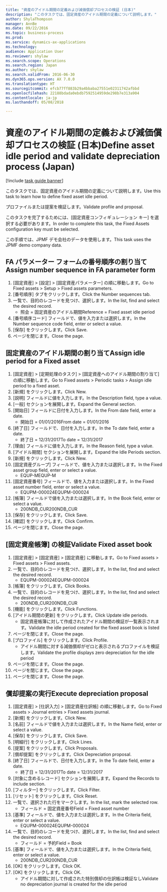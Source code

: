 ```yaml
--- 
title: "資産のアイドル期間の定義および減価償却プロセスの検証 (日本)"
description: "このタスクでは、固定資産のアイドル期間の定義について説明します。"
author: ShylaThompson
manager: AnnBe
ms.date: 09/22/2016
ms.topic: business-process
ms.prod: 
ms.service: dynamics-ax-applications
ms.technology: 
audience: Application User
ms.reviewer: shylaw
ms.search.scope: Operations
ms.search.region: Japan
ms.author: shylaw
ms.search.validFrom: 2016-06-30
ms.dyn365.ops.version: AX 7.0.0
ms.translationtype: HT
ms.sourcegitcommit: efcb77ff883b29a4bbaba27551e02311742afbbd
ms.openlocfilehash: 22188bdada0ebdb7592514959de298b7e313a904
ms.contentlocale: ja-jp
ms.lasthandoff: 05/08/2018

---
```

# <a name="define-asset-idle-period-and-validate-depreciation-process-japan"></a><span data-ttu-id="62a4b-103">資産のアイドル期間の定義および減価償却プロセスの検証 (日本)</span><span class="sxs-lookup"><span data-stu-id="62a4b-103">Define asset idle period and validate depreciation process (Japan)</span></span>

[!include [task guide banner](../../includes/task-guide-banner.md)]

<span data-ttu-id="62a4b-104">このタスクでは、固定資産のアイドル期間の定義について説明します。</span><span class="sxs-lookup"><span data-stu-id="62a4b-104">Use this task to learn how to define fixed asset idle period.</span></span> 

<span data-ttu-id="62a4b-105">プロファイルまたは提案を検証します。</span><span class="sxs-lookup"><span data-stu-id="62a4b-105">Validate profile and proposal.</span></span>



<span data-ttu-id="62a4b-106">このタスクを完了するためには、[固定資産コンフィギュレーション キー] を選択する必要があります。</span><span class="sxs-lookup"><span data-stu-id="62a4b-106">In order to complete this task, the Fixed Assets configuration key must be selected.</span></span>



<span data-ttu-id="62a4b-107">この手順では、JPMF デモ会社のデータを使用します。</span><span class="sxs-lookup"><span data-stu-id="62a4b-107">This task uses the JPMF demo company data.</span></span>


## <a name="assign-number-sequence-in-fa-parameter-form"></a><span data-ttu-id="62a4b-108">FA パラメーター フォームの番号順序の割り当て</span><span class="sxs-lookup"><span data-stu-id="62a4b-108">Assign number sequence in FA parameter form</span></span>
1. <span data-ttu-id="62a4b-109">[固定資産] > [設定] > [固定資産パラメーター] の順に移動します。</span><span class="sxs-lookup"><span data-stu-id="62a4b-109">Go to Fixed assets > Setup > Fixed assets parameters.</span></span>
2. <span data-ttu-id="62a4b-110">[番号順序] タブをクリックします。</span><span class="sxs-lookup"><span data-stu-id="62a4b-110">Click the Number sequences tab.</span></span>
3. <span data-ttu-id="62a4b-111">一覧で、目的のレコードを見つけ、選択します。</span><span class="sxs-lookup"><span data-stu-id="62a4b-111">In the list, find and select the desired record.</span></span>
    * <span data-ttu-id="62a4b-112">照会 = 固定資産のアイドル期間</span><span class="sxs-lookup"><span data-stu-id="62a4b-112">Reference = Fixed asset idle period</span></span>  
4. <span data-ttu-id="62a4b-113">[番号順序コード] フィールドで、値を入力または選択します。</span><span class="sxs-lookup"><span data-stu-id="62a4b-113">In the Number sequence code field, enter or select a value.</span></span>
5. <span data-ttu-id="62a4b-114">[保存] をクリックします。</span><span class="sxs-lookup"><span data-stu-id="62a4b-114">Click Save.</span></span>
6. <span data-ttu-id="62a4b-115">ページを閉じます。</span><span class="sxs-lookup"><span data-stu-id="62a4b-115">Close the page.</span></span>

## <a name="assign-idle-period-for-a-fixed-asset"></a><span data-ttu-id="62a4b-116">固定資産のアイドル期間の割り当て</span><span class="sxs-lookup"><span data-stu-id="62a4b-116">Assign idle period for a Fixed asset</span></span>
1. <span data-ttu-id="62a4b-117">[固定資産] > [定期処理のタスク] > [固定資産へのアイドル期間の割り当て] の順に移動します。</span><span class="sxs-lookup"><span data-stu-id="62a4b-117">Go to Fixed assets > Periodic tasks > Assign idle period to a fixed asset.</span></span>
2. <span data-ttu-id="62a4b-118">[新規] をクリックします。</span><span class="sxs-lookup"><span data-stu-id="62a4b-118">Click New.</span></span>
3. <span data-ttu-id="62a4b-119">[説明] フィールドに値を入力します。</span><span class="sxs-lookup"><span data-stu-id="62a4b-119">In the Description field, type a value.</span></span>
4. <span data-ttu-id="62a4b-120">[一般] セクションを展開します。</span><span class="sxs-lookup"><span data-stu-id="62a4b-120">Expand the General section.</span></span>
5. <span data-ttu-id="62a4b-121">[開始日] フィールドに日付を入力します。</span><span class="sxs-lookup"><span data-stu-id="62a4b-121">In the From date field, enter a date.</span></span>
    * <span data-ttu-id="62a4b-122">開始日 = 01/01/2016</span><span class="sxs-lookup"><span data-stu-id="62a4b-122">From date = 01/01/2016</span></span>  
6. <span data-ttu-id="62a4b-123">[終了日] フィールドで、日付を入力します。</span><span class="sxs-lookup"><span data-stu-id="62a4b-123">In the To date field, enter a date.</span></span>
    * <span data-ttu-id="62a4b-124">終了日 = 12/31/2017</span><span class="sxs-lookup"><span data-stu-id="62a4b-124">To date = 12/31/2017</span></span>  
7. <span data-ttu-id="62a4b-125">[理由] フィールドに値を入力します。</span><span class="sxs-lookup"><span data-stu-id="62a4b-125">In the Reason field, type a value.</span></span>
8. <span data-ttu-id="62a4b-126">[アイドル期間] セクションを展開します。</span><span class="sxs-lookup"><span data-stu-id="62a4b-126">Expand the Idle Periods section.</span></span>
9. <span data-ttu-id="62a4b-127">[新規] をクリックします。</span><span class="sxs-lookup"><span data-stu-id="62a4b-127">Click New.</span></span>
10. <span data-ttu-id="62a4b-128">[固定資産グループ] フィールドで、値を入力または選択します。</span><span class="sxs-lookup"><span data-stu-id="62a4b-128">In the Fixed asset group field, enter or select a value.</span></span>
    * <span data-ttu-id="62a4b-129">EQUP-M</span><span class="sxs-lookup"><span data-stu-id="62a4b-129">EQUP-M</span></span>  
11. <span data-ttu-id="62a4b-130">[固定資産番号] フィールドで、値を入力または選択します。</span><span class="sxs-lookup"><span data-stu-id="62a4b-130">In the Fixed asset number field, enter or select a value.</span></span>
    * <span data-ttu-id="62a4b-131">EQUPM-000024</span><span class="sxs-lookup"><span data-stu-id="62a4b-131">EQUPM-000024</span></span>  
12. <span data-ttu-id="62a4b-132">[帳簿] フィールドで値を入力または選択します。</span><span class="sxs-lookup"><span data-stu-id="62a4b-132">In the Book field, enter or select a value.</span></span>
    * <span data-ttu-id="62a4b-133">200NDB_CUR</span><span class="sxs-lookup"><span data-stu-id="62a4b-133">200NDB_CUR</span></span>  
13. <span data-ttu-id="62a4b-134">[保存] をクリックします。</span><span class="sxs-lookup"><span data-stu-id="62a4b-134">Click Save.</span></span>
14. <span data-ttu-id="62a4b-135">[確認] をクリックします。</span><span class="sxs-lookup"><span data-stu-id="62a4b-135">Click Confirm.</span></span>
15. <span data-ttu-id="62a4b-136">ページを閉じます。</span><span class="sxs-lookup"><span data-stu-id="62a4b-136">Close the page.</span></span>

## <a name="validate-fixed-asset-book"></a><span data-ttu-id="62a4b-137">[固定資産帳簿] の検証</span><span class="sxs-lookup"><span data-stu-id="62a4b-137">Validate Fixed asset book</span></span>
1. <span data-ttu-id="62a4b-138">[固定資産] > [固定資産] > [固定資産] に移動します。</span><span class="sxs-lookup"><span data-stu-id="62a4b-138">Go to Fixed assets > Fixed assets > Fixed assets.</span></span>
2. <span data-ttu-id="62a4b-139">一覧で、目的のレコードを見つけ、選択します。</span><span class="sxs-lookup"><span data-stu-id="62a4b-139">In the list, find and select the desired record.</span></span>
    * <span data-ttu-id="62a4b-140">EQUPM-000024</span><span class="sxs-lookup"><span data-stu-id="62a4b-140">EQUPM-000024</span></span>  
3. <span data-ttu-id="62a4b-141">[帳簿] をクリックします。</span><span class="sxs-lookup"><span data-stu-id="62a4b-141">Click Books.</span></span>
4. <span data-ttu-id="62a4b-142">一覧で、目的のレコードを見つけ、選択します。</span><span class="sxs-lookup"><span data-stu-id="62a4b-142">In the list, find and select the desired record.</span></span>
    * <span data-ttu-id="62a4b-143">200NDB_CUR</span><span class="sxs-lookup"><span data-stu-id="62a4b-143">200NDB_CUR</span></span>  
5. <span data-ttu-id="62a4b-144">[機能] をクリックします。</span><span class="sxs-lookup"><span data-stu-id="62a4b-144">Click Functions.</span></span>
6. <span data-ttu-id="62a4b-145">[アイドル期間の更新] をクリックします。</span><span class="sxs-lookup"><span data-stu-id="62a4b-145">Click Update idle periods.</span></span>
    * <span data-ttu-id="62a4b-146">固定資産帳簿に対して作成されたアイドル期間の検証が一覧表示されます。</span><span class="sxs-lookup"><span data-stu-id="62a4b-146">Validate the idle period created for the fixed asset book is listed</span></span>  
7. <span data-ttu-id="62a4b-147">ページを閉じます。</span><span class="sxs-lookup"><span data-stu-id="62a4b-147">Close the page.</span></span>
8. <span data-ttu-id="62a4b-148">[プロファイル] をクリックします。</span><span class="sxs-lookup"><span data-stu-id="62a4b-148">Click Profile.</span></span>
    * <span data-ttu-id="62a4b-149">アイドル期間に対する減価償却がゼロと表示されるプロファイルを検証します。</span><span class="sxs-lookup"><span data-stu-id="62a4b-149">Validate the profile displays zero depreciation for the idle period</span></span>  
9. <span data-ttu-id="62a4b-150">ページを閉じます。</span><span class="sxs-lookup"><span data-stu-id="62a4b-150">Close the page.</span></span>
10. <span data-ttu-id="62a4b-151">ページを閉じます。</span><span class="sxs-lookup"><span data-stu-id="62a4b-151">Close the page.</span></span>
11. <span data-ttu-id="62a4b-152">ページを閉じます。</span><span class="sxs-lookup"><span data-stu-id="62a4b-152">Close the page.</span></span>

## <a name="execute-depreciation-proposal"></a><span data-ttu-id="62a4b-153">償却提案の実行</span><span class="sxs-lookup"><span data-stu-id="62a4b-153">Execute depreciation proposal</span></span>
1. <span data-ttu-id="62a4b-154">[固定資産] > [仕訳入力] > [固定資産仕訳帳] の順に移動します。</span><span class="sxs-lookup"><span data-stu-id="62a4b-154">Go to Fixed assets > Journal entries > Fixed assets journal.</span></span>
2. <span data-ttu-id="62a4b-155">[新規] をクリックします。</span><span class="sxs-lookup"><span data-stu-id="62a4b-155">Click New.</span></span>
3. <span data-ttu-id="62a4b-156">[名前] フィールドで値を入力または選択します。</span><span class="sxs-lookup"><span data-stu-id="62a4b-156">In the Name field, enter or select a value.</span></span>
4. <span data-ttu-id="62a4b-157">[保存] をクリックします。</span><span class="sxs-lookup"><span data-stu-id="62a4b-157">Click Save.</span></span>
5. <span data-ttu-id="62a4b-158">[明細行] をクリックします。</span><span class="sxs-lookup"><span data-stu-id="62a4b-158">Click Lines.</span></span>
6. <span data-ttu-id="62a4b-159">[提案] をクリックします。</span><span class="sxs-lookup"><span data-stu-id="62a4b-159">Click Proposals.</span></span>
7. <span data-ttu-id="62a4b-160">[償却提案] をクリックします。</span><span class="sxs-lookup"><span data-stu-id="62a4b-160">Click Depreciation proposal.</span></span>
8. <span data-ttu-id="62a4b-161">[終了日] フィールドで、日付を入力します。</span><span class="sxs-lookup"><span data-stu-id="62a4b-161">In the To date field, enter a date.</span></span>
    * <span data-ttu-id="62a4b-162">終了日 = 12/31/2017</span><span class="sxs-lookup"><span data-stu-id="62a4b-162">To date = 12/31/2017</span></span>  
9. <span data-ttu-id="62a4b-163">[対象に含めるレコード] セクションを展開します。</span><span class="sxs-lookup"><span data-stu-id="62a4b-163">Expand the Records to include section.</span></span>
10. <span data-ttu-id="62a4b-164">[フィルター] をクリックします。</span><span class="sxs-lookup"><span data-stu-id="62a4b-164">Click Filter.</span></span>
11. <span data-ttu-id="62a4b-165">[リセット] をクリックします。</span><span class="sxs-lookup"><span data-stu-id="62a4b-165">Click Reset.</span></span>
12. <span data-ttu-id="62a4b-166">一覧で、選択された行をマークします。</span><span class="sxs-lookup"><span data-stu-id="62a4b-166">In the list, mark the selected row.</span></span>
    * <span data-ttu-id="62a4b-167">フィールド = 固定資産番号</span><span class="sxs-lookup"><span data-stu-id="62a4b-167">Field = Fixed asset number</span></span>  
13. <span data-ttu-id="62a4b-168">[基準] フィールドで、値を入力または選択します。</span><span class="sxs-lookup"><span data-stu-id="62a4b-168">In the Criteria field, enter or select a value.</span></span>
    * <span data-ttu-id="62a4b-169">EQUPM-000024</span><span class="sxs-lookup"><span data-stu-id="62a4b-169">EQUPM-000024</span></span>  
14. <span data-ttu-id="62a4b-170">一覧で、目的のレコードを見つけ、選択します。</span><span class="sxs-lookup"><span data-stu-id="62a4b-170">In the list, find and select the desired record.</span></span>
    * <span data-ttu-id="62a4b-171">フィールド = 予約</span><span class="sxs-lookup"><span data-stu-id="62a4b-171">Field = Book</span></span>  
15. <span data-ttu-id="62a4b-172">[基準] フィールドで、値を入力または選択します。</span><span class="sxs-lookup"><span data-stu-id="62a4b-172">In the Criteria field, enter or select a value.</span></span>
    * <span data-ttu-id="62a4b-173">200NDB_CUR</span><span class="sxs-lookup"><span data-stu-id="62a4b-173">200NDB_CUR</span></span>  
16. <span data-ttu-id="62a4b-174">[OK] をクリックします。</span><span class="sxs-lookup"><span data-stu-id="62a4b-174">Click OK.</span></span>
17. <span data-ttu-id="62a4b-175">[OK] をクリックします。</span><span class="sxs-lookup"><span data-stu-id="62a4b-175">Click OK.</span></span>
    * <span data-ttu-id="62a4b-176">アイドル期間に対して作成された特別償却の仕訳帳は検証なし</span><span class="sxs-lookup"><span data-stu-id="62a4b-176">Validate no depreciation journal is created for the idle period</span></span>  


